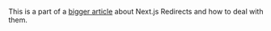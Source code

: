 This is a part of a [bigger article](https://focusreactive.com/next-js-redirects/) about Next.js Redirects and how to deal with them.
